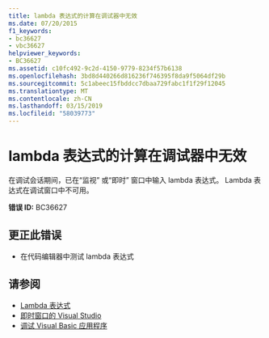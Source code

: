 ```yaml
---
title: lambda 表达式的计算在调试器中无效
ms.date: 07/20/2015
f1_keywords:
- bc36627
- vbc36627
helpviewer_keywords:
- BC36627
ms.assetid: c10fc492-9c2d-4150-9779-8234f57b6138
ms.openlocfilehash: 3bd8d440266d816236f746395f8da9f5064df29b
ms.sourcegitcommit: 5c1abeec15fbddcc7dbaa729fabc1f1f29f12045
ms.translationtype: MT
ms.contentlocale: zh-CN
ms.lasthandoff: 03/15/2019
ms.locfileid: "58039773"
---
```

# <a name="evaluation-of-lambda-expressions-is-not-valid-in-the-debugger"></a>lambda 表达式的计算在调试器中无效
在调试会话期间，已在“监视”  或“即时”  窗口中输入 lambda 表达式。 Lambda 表达式在调试窗口中不可用。  
  
 **错误 ID:** BC36627  
  
## <a name="to-correct-this-error"></a>更正此错误  
  
-   在代码编辑器中测试 lambda 表达式  
  
## <a name="see-also"></a>请参阅

- [Lambda 表达式](../../visual-basic/programming-guide/language-features/procedures/lambda-expressions.md)
- [即时窗口的 Visual Studio](/visualstudio/ide/reference/immediate-window)
- [调试 Visual Basic 应用程序](../../visual-basic/developing-apps/debugging.md)
